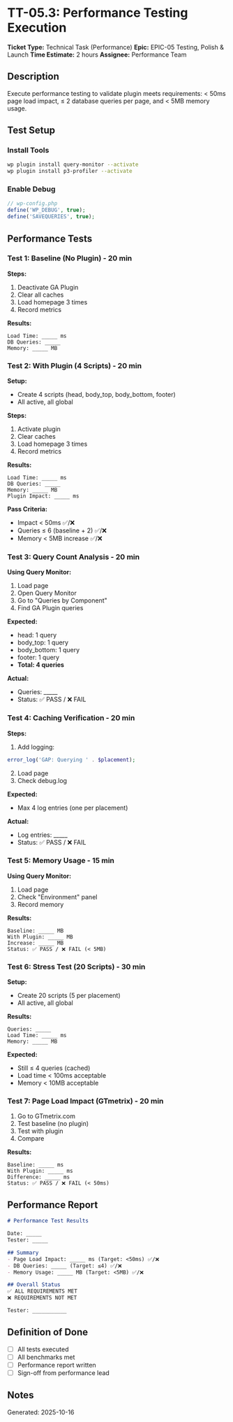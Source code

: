 # TT-05.3: Performance Testing Execution

**Ticket Type:** Technical Task (Performance)
**Epic:** EPIC-05 Testing, Polish & Launch
**Time Estimate:** 2 hours
**Assignee:** Performance Team

## Description

Execute performance testing to validate plugin meets requirements: < 50ms page load impact, ≤ 2 database queries per page, and < 5MB memory usage.

## Test Setup

### Install Tools

```bash
wp plugin install query-monitor --activate
wp plugin install p3-profiler --activate
```

### Enable Debug
```php
// wp-config.php
define('WP_DEBUG', true);
define('SAVEQUERIES', true);
```

## Performance Tests

### Test 1: Baseline (No Plugin) - 20 min

**Steps:**
1. Deactivate GA Plugin
2. Clear all caches
3. Load homepage 3 times
4. Record metrics

**Results:**
```
Load Time: _____ ms
DB Queries: _____
Memory: _____ MB
```

### Test 2: With Plugin (4 Scripts) - 20 min

**Setup:**
- Create 4 scripts (head, body_top, body_bottom, footer)
- All active, all global

**Steps:**
1. Activate plugin
2. Clear caches
3. Load homepage 3 times
4. Record metrics

**Results:**
```
Load Time: _____ ms
DB Queries: _____
Memory: _____ MB
Plugin Impact: _____ ms
```

**Pass Criteria:**
- Impact < 50ms ✅/❌
- Queries ≤ 6 (baseline + 2) ✅/❌
- Memory < 5MB increase ✅/❌

### Test 3: Query Count Analysis - 20 min

**Using Query Monitor:**
1. Load page
2. Open Query Monitor
3. Go to "Queries by Component"
4. Find GA Plugin queries

**Expected:**
- head: 1 query
- body_top: 1 query
- body_bottom: 1 query
- footer: 1 query
- **Total: 4 queries**

**Actual:**
- Queries: _____
- Status: ✅ PASS / ❌ FAIL

### Test 4: Caching Verification - 20 min

**Steps:**
1. Add logging:
```php
error_log('GAP: Querying ' . $placement);
```
2. Load page
3. Check debug.log

**Expected:**
- Max 4 log entries (one per placement)

**Actual:**
- Log entries: _____
- Status: ✅ PASS / ❌ FAIL

### Test 5: Memory Usage - 15 min

**Using Query Monitor:**
1. Load page
2. Check "Environment" panel
3. Record memory

**Results:**
```
Baseline: _____ MB
With Plugin: _____ MB
Increase: _____ MB
Status: ✅ PASS / ❌ FAIL (< 5MB)
```

### Test 6: Stress Test (20 Scripts) - 30 min

**Setup:**
- Create 20 scripts (5 per placement)
- All active, all global

**Results:**
```
Queries: _____
Load Time: _____ ms
Memory: _____ MB
```

**Expected:**
- Still ≤ 4 queries (cached)
- Load time < 100ms acceptable
- Memory < 10MB acceptable

### Test 7: Page Load Impact (GTmetrix) - 20 min

1. Go to GTmetrix.com
2. Test baseline (no plugin)
3. Test with plugin
4. Compare

**Results:**
```
Baseline: _____ ms
With Plugin: _____ ms
Difference: _____ ms
Status: ✅ PASS / ❌ FAIL (< 50ms)
```

## Performance Report

```markdown
# Performance Test Results

Date: _____
Tester: _____

## Summary
- Page Load Impact: _____ ms (Target: <50ms) ✅/❌
- DB Queries: _____ (Target: ≤4) ✅/❌
- Memory Usage: _____ MB (Target: <5MB) ✅/❌

## Overall Status
✅ ALL REQUIREMENTS MET
❌ REQUIREMENTS NOT MET

Tester: ___________
```

## Definition of Done

- [ ] All tests executed
- [ ] All benchmarks met
- [ ] Performance report written
- [ ] Sign-off from performance lead

## Notes

Generated: 2025-10-16
